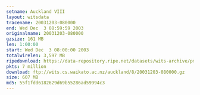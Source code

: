 ```yaml
---
setname: Auckland VIII
layout: witsdata
tracename: 20031203-080000
end: Wed Dec  3 08:59:59 2003
originalname: 20031203-080000
gzsize: 161 MB
len: 1:00:00
start: Wed Dec  3 08:00:00 2003
totalwirelen: 3,597 MB
ripedownload: https://data-repository.ripe.net/datasets/wits-archive/pma/long/auck/8//20031203-080000.gz
pkts: 7 million
download: ftp://wits.cs.waikato.ac.nz/auckland/8/20031203-080000.gz
size: 607 MB
md5: 55f1fdd6182629d69b55286ad59994c3
---
```


